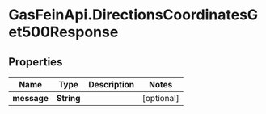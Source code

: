 # GasFeinApi.DirectionsCoordinatesGet500Response

## Properties

Name | Type | Description | Notes
------------ | ------------- | ------------- | -------------
**message** | **String** |  | [optional] 


